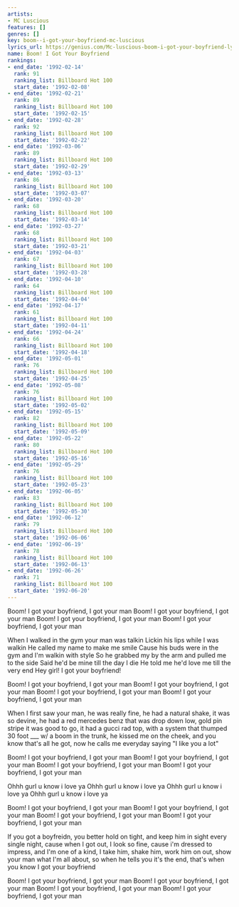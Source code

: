 ```yaml
---
artists:
- MC Luscious
features: []
genres: []
key: boom--i-got-your-boyfriend-mc-luscious
lyrics_url: https://genius.com/Mc-luscious-boom-i-got-your-boyfriend-lyrics
name: Boom! I Got Your Boyfriend
rankings:
- end_date: '1992-02-14'
  rank: 91
  ranking_list: Billboard Hot 100
  start_date: '1992-02-08'
- end_date: '1992-02-21'
  rank: 89
  ranking_list: Billboard Hot 100
  start_date: '1992-02-15'
- end_date: '1992-02-28'
  rank: 92
  ranking_list: Billboard Hot 100
  start_date: '1992-02-22'
- end_date: '1992-03-06'
  rank: 89
  ranking_list: Billboard Hot 100
  start_date: '1992-02-29'
- end_date: '1992-03-13'
  rank: 86
  ranking_list: Billboard Hot 100
  start_date: '1992-03-07'
- end_date: '1992-03-20'
  rank: 68
  ranking_list: Billboard Hot 100
  start_date: '1992-03-14'
- end_date: '1992-03-27'
  rank: 68
  ranking_list: Billboard Hot 100
  start_date: '1992-03-21'
- end_date: '1992-04-03'
  rank: 67
  ranking_list: Billboard Hot 100
  start_date: '1992-03-28'
- end_date: '1992-04-10'
  rank: 64
  ranking_list: Billboard Hot 100
  start_date: '1992-04-04'
- end_date: '1992-04-17'
  rank: 61
  ranking_list: Billboard Hot 100
  start_date: '1992-04-11'
- end_date: '1992-04-24'
  rank: 66
  ranking_list: Billboard Hot 100
  start_date: '1992-04-18'
- end_date: '1992-05-01'
  rank: 76
  ranking_list: Billboard Hot 100
  start_date: '1992-04-25'
- end_date: '1992-05-08'
  rank: 76
  ranking_list: Billboard Hot 100
  start_date: '1992-05-02'
- end_date: '1992-05-15'
  rank: 82
  ranking_list: Billboard Hot 100
  start_date: '1992-05-09'
- end_date: '1992-05-22'
  rank: 80
  ranking_list: Billboard Hot 100
  start_date: '1992-05-16'
- end_date: '1992-05-29'
  rank: 76
  ranking_list: Billboard Hot 100
  start_date: '1992-05-23'
- end_date: '1992-06-05'
  rank: 83
  ranking_list: Billboard Hot 100
  start_date: '1992-05-30'
- end_date: '1992-06-12'
  rank: 79
  ranking_list: Billboard Hot 100
  start_date: '1992-06-06'
- end_date: '1992-06-19'
  rank: 78
  ranking_list: Billboard Hot 100
  start_date: '1992-06-13'
- end_date: '1992-06-26'
  rank: 71
  ranking_list: Billboard Hot 100
  start_date: '1992-06-20'
---
```

Boom! I got your boyfriend, I got your man
Boom! I got your boyfriend, I got your man
Boom! I got your boyfriend, I got your man
Boom! I got your boyfriend, I got your man

When I walked in the gym your man was talkin
Lickin his lips while I was walkin
He called my name to make me smile
Cause his buds were in the gym and I'm walkin with style
So he grabbed my by the arm and pulled me to the side
Said he'd be mine till the day I die
He told me he'd love me till the very end
Hey girl! I got your boyfriend!

Boom! I got your boyfriend, I got your man
Boom! I got your boyfriend, I got your man
Boom! I got your boyfriend, I got your man
Boom! I got your boyfriend, I got your man

When I first saw your man, he was really fine, he had a natural shake, it was so devine, he had a red mercedes benz that was drop down low, gold pin stripe it was good to go, it had a gucci rad top, with a system that thumped 30 foot ___ w/ a boom in the trunk, he kissed me on the cheek, and you know that's all he got, now he calls me everyday saying "I like you a lot"

Boom! I got your boyfriend, I got your man
Boom! I got your boyfriend, I got your man
Boom! I got your boyfriend, I got your man
Boom! I got your boyfriend, I got your man

Ohhh gurl u know i love ya
Ohhh gurl u know i love ya
Ohhh gurl u know i love ya
Ohhh gurl u know i love ya

Boom! I got your boyfriend, I got your man
Boom! I got your boyfriend, I got your man
Boom! I got your boyfriend, I got your man
Boom! I got your boyfriend, I got your man

If you got a boyfreidn, you better hold on tight, and keep him in sight every single night, cause when I got out, I look so fine, cause i'm dressed to impress, and I'm one of a kind, I take him, shake him, work him on out, show your man what I'm all about, so when he tells you it's the end, that's when you know I got your boyfriend

Boom! I got your boyfriend, I got your man
Boom! I got your boyfriend, I got your man
Boom! I got your boyfriend, I got your man
Boom! I got your boyfriend, I got your man
